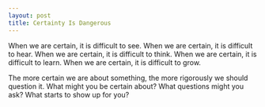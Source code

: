 ```yaml
---
layout: post
title: Certainty Is Dangerous
---
```


When we are certain, it is difficult to see. When we are certain, it is difficult to hear. When we are certain, it is difficult to think. When we are certain, it is difficult to learn. When we are certain, it is difficult to grow.

The more certain we are about something, the more rigorously we should question it. What might you be certain about? What questions might you ask? What starts to show up for you?